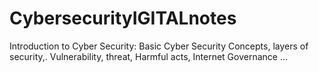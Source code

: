 # CybersecurityIGITALnotes
Introduction to Cyber Security: Basic Cyber Security Concepts, layers of security,. Vulnerability, threat, Harmful acts, Internet Governance ...
